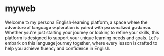 # myweb

Welcome to my personal English-learning platform, a space where the adventure of language exploration is paired with personalized guidance. Whether you're just starting your journey or looking to refine your skills, this platform is designed to support your unique learning needs and goals. Let's embark on this language journey together, where every lesson is crafted to help you achieve fluency and confidence in English.







